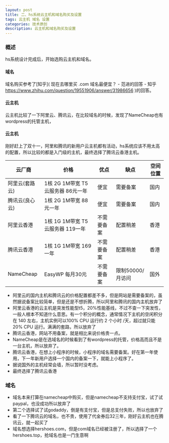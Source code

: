 ```yaml
---
layout: post
title: 二、hs系统云主机和域名购买及设置
tags: 云主机 域名 设置
categories: 技术原创
description: 云主机和域名购买及设置
---
```


### 概述

hs系统设计完成后，开始选购云主机和域名。

#### 域名

域名购买参考了[知乎]( 现在去哪里买 .com 域名最便宜？ - 范进的回答 - 知乎 https://www.zhihu.com/question/19551906/answer/31986656 )的回答。

#### 云主机

云主机比较了一下阿里云、腾讯云，在比较域名的时候，发现了NameCheap也有wordpress的托管主机，

#### 云主机

刚好赶上了双十一，阿里和腾讯的新用户云主机都有活动，hs系统应该不用太高的配置，所以比较的都是入门级的主机，最终选择了腾讯云香港主机。

| 云厂商         | 价格                              | 优点       | 缺点             | 空间位置 |
| -------------- | --------------------------------- | ---------- | ---------------- | -------- |
| 阿里云(套路云) | 1核 2G 1M带宽 T5云服务器 86元一年 | 便宜       | 需要备案         | 国内     |
| 腾讯云(良心云) | 1核 2G 1M带宽 88元一年            | 便宜       | 需要备案         | 国内     |
| 阿里云香港     | 1核 1G 1M带宽 T5云服务器 119一年  | 不需要备案 | 配置稍差         | 香港     |
| 腾讯云香港     | 1核 1G 1M带宽 169一年             | 不需要备案 | 配置稍差         | 香港     |
| NameCheap      | EasyWP 每月30元                   | 不需要备案 | 限制50000/月访问 | 国外     |

- 阿里云的国内主机和腾讯云的价格配置都差不多，但是网站是需要备案的，虽然据说备案比较简单，但是还是不想折腾，所以阿里和腾讯的国内主机放弃了
- 阿里云香港的云主机是突发性能型t5，20%性能基线，不过不查一下突发性，一般人根本不知道什么意思。有一个积分的概念，通常情况下主机的空闲积分在 140 左右，主机实例可以100% CPU 运行约 2 个小时 /天，超过就只能 20% CPU 运行。满满的套路，所以放弃了
-  腾讯云香港，网站不用备案，就是相比来说价格贵一点。
- NameCheap是在选域名的时候看到了有wordpress的托管，价格高而且不是一台主机，所以放弃了。
- 腾讯云香港，在想上小程序的时候，小程序的域名需要备案。好在第一年使用，下一年新用户选择一个国内的备案一下，就能上小程序了。
- 据说国外的主机经常会墙，所以暂时没考虑。
- 最终选择了腾讯云香港

### 域名

- 域名本来打算在namecheap中购买，但是namecheap不支持支付宝，试了试paypal，也没成功所以放弃了
- 第二个选择试了试godaddy，倒是有支付宝，但是总支付失败，所以也放弃了
- 看了一下腾讯云的域名，也不贵，使用了代金券后32三年，刚好云主机也在腾讯云，就一起买了
- 域名想选择hershoes.com，但是com域名已经被注册了，所以选择了一个hershoes.top，抢域名也是一门生意啊